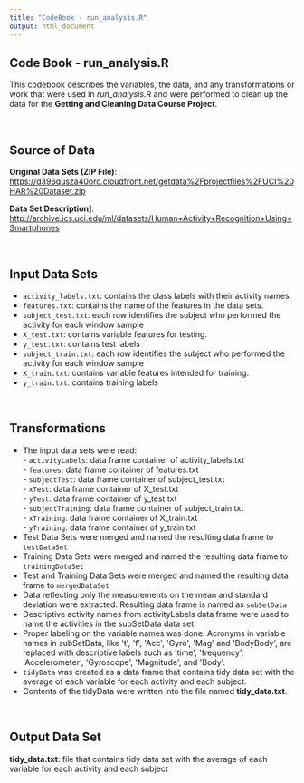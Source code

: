 ```yaml
---
title: "CodeBook - run_analysis.R"
output: html_document
---
```

## Code Book - run_analysis.R

This codebook describes the variables, the data, and any transformations or work that were used in *run_analysis.R* and were performed to clean up the data for the **Getting and Cleaning Data Course Project**.

<br/>

## Source of Data

**Original Data Sets (ZIP File)**: https://d396qusza40orc.cloudfront.net/getdata%2Fprojectfiles%2FUCI%20HAR%20Dataset.zip

**Data Set Description]**: http://archive.ics.uci.edu/ml/datasets/Human+Activity+Recognition+Using+Smartphones

<br/>

## Input Data Sets

- `activity_labels.txt`: contains the class labels with their activity names.
- `features.txt`: contains the name of the features in the data sets.
- `subject_test.txt`: each row identifies the subject who performed the activity for each window sample
- `X_test.txt`: contains variable features for testing.
- `y_test.txt`: contains test labels
- `subject_train.txt`: each row identifies the subject who performed the activity for each window sample
- `X_train.txt`: contains variable features intended for training.
- `y_train.txt`: contains training labels

<br/>

## Transformations
- The input data sets were read: <br/> 
      - `activityLabels`: data frame container of activity_labels.txt <br/> 
      - `features`: data frame container of features.txt <br/>
      - `subjectTest`: data frame container of subject_test.txt <br/>
      - `xTest`: data frame container of X_test.txt <br/>
      - `yTest`: data frame container of y_test.txt <br/>
      - `subjectTraining`: data frame container of subject_train.txt <br/>
      - `xTraining`: data frame container of X_train.txt <br/>
      - `yTraining`: data frame container of y_train.txt <br/>
- Test Data Sets were merged and named the resulting data frame to `testDataSet`
- Training Data Sets were merged and named the resulting data frame to `trainingDataSet`
- Test and Training Data Sets were merged and named the resulting data frame to `mergedDataSet`
- Data reflecting only the measurements on the mean and standard deviation were extracted. Resulting data frame is named as `subSetData`
- Descriptive activity names from activityLabels data frame were used to name the activities in the subSetData data set
- Proper labeling on the variable names was done. Acronyms in variable names in subSetData, like 't', 'f', 'Acc', 'Gyro', 'Mag' and 'BodyBody', are replaced with descriptive labels such as 'time', 'frequency', 'Accelerometer', 'Gyroscope', 'Magnitude', and 'Body'.
- `tidyData` was created as a data frame that contains tidy data set with the average of each variable for each activity and each subject.
- Contents of the tidyData were written into the file named **tidy_data.txt**.


<br/>

## Output Data Set
**tidy_data.txt**: file that contains tidy data set with the average of each variable for each activity and each subject
